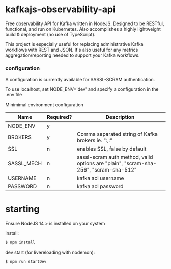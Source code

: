 # kafkajs-observability-api

Free observability API for Kafka written in NodeJS. Designed to be RESTful, functional, and run on Kubernetes. Also accomplishes a highly lightweight build & deployment (no use of TypeScript).

This project is especially useful for replacing administrative Kafka workflows with REST and JSON. It's also useful for any metrics aggregation/reporting needed to support your Kafka workflows.  
### configuration

A configuration is currently available for SASSL-SCRAM authentication.

To use localhost, set NODE_ENV='dev' and specify a configuration in the .env file

Minimimal environment configuration

| Name     | Required? |  Description |
|----------|-----------|--------------|
| NODE_ENV | y ||
| BROKERS   | y          | Comma separated string of Kafka brokers ie. "<host>:<port>,<host>:<port>"|
| SSL | n | enables SSL, false by default |
| SASSL_MECH | n | sassl-scram auth method, valid options are "plain", "scram-sha-256", "scram-sha-512" |
| USERNAME | n | kafka acl username |
| PASSWORD | n | kafka acl password |

# starting

Ensure NodeJS 14 > is installed on your system 

install:

```bash
$ npm install
```
dev start (for livereloading with nodemon):

```bash
$ npm run startDev
```
